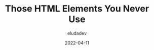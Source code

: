 ---
author: eludadev
date: 2022-04-11
permalink: false
publisher: thepracticaldev
tags:
  - html
  - semantics
target_url: https://dev.to/eludadev/those-html-elements-you-never-use-16bi
title: Those HTML Elements You Never Use
---